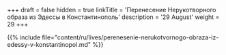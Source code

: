 +++
draft = false
hidden = true
linkTitle = 'Перенесение Нерукотворного образа из Эдессы в Константинополь'
description = '29 August'
weight = 29
+++

{{% include file="content/ru/lives/perenesenie-nerukotvornogo-obraza-iz-edessy-v-konstantinopol.md" %}}

